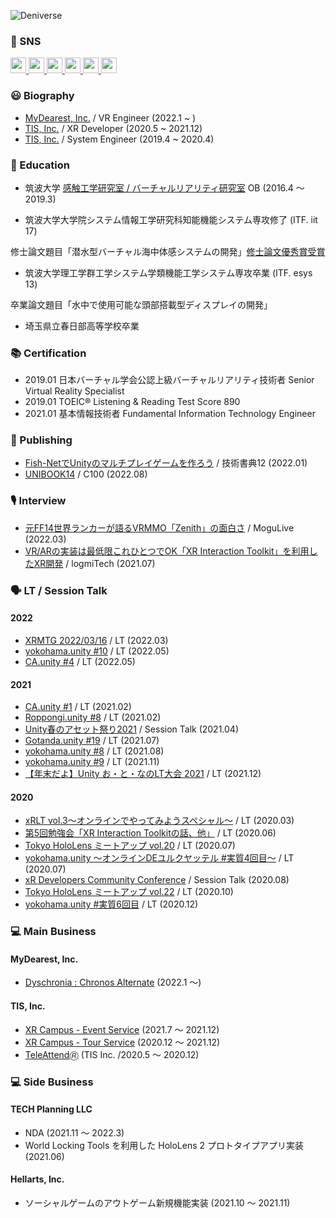 ![Deniverse](https://user-images.githubusercontent.com/42105015/167700102-bd4d109e-ccd4-40e6-b8cd-00e9df96ce2a.png)

### 💙 SNS

<a href="http://twitter.com/xrdnk">
  <img height="25" src="https://img.shields.io/badge/Twitter--1DA1F2.svg?logo=twitter&style=for-the-badge&url=https%3A%2F%2Ftwitter.com%2Fxrdnk" />
</a>
<a href="https://xrdnk.hateblo.jp/">
  <img height="25" src="https://img.shields.io/badge/HatenaBlog--00A4DE.svg?logo=hatenabookmark&style=for-the-badge&url=https%3A%2F%2Fxrdnk.hateblo.jp%2F" />
</a>
<a href="https://learning.unity3d.jp/speaker/denik-hatsushika/">
  <img height="25" src="https://img.shields.io/badge/-Unity%20Learning%20Materials-000000.svg?logo=unity&style=for-the-badge&url=https%3A%2F%2Flearning.unity3d.jp%3Fspeaker%3Fdenik-hatsushika%3F">
</a>
<a href="https://qiita.com/xrdnk">
  <img height="25" src="https://img.shields.io/badge/Qiita--55C500.svg?logo=qiita&style=for-the-badge">
</a>
<a href="https://speakerdeck.com/xrdnk">
  <img height="25" src="https://img.shields.io/badge/-Speakerdeck-339966.svg?logo=speakerdeck&style=for-the-badge">
</a>
<a href="https://deniverse.booth.pm/">
  <img height="25" src="https://img.shields.io/badge/-BOOTH-FC4D50.svg?logo=BOOTH&style=popout-square">
</a>

### 😃 Biography

* [MyDearest, Inc.](https://mydearestvr.com/) / VR Engineer (2022.1 ~ )
* [TIS, Inc.](https://www.tis.co.jp/) / XR Developer (2020.5 ~ 2021.12)
* [TIS, Inc.](https://www.tis.co.jp/) / System Engineer (2019.4 ~ 2020.4)

### 🏫 Education

* 筑波大学 [感触工学研究室 / バーチャルリアリティ研究室](https://sites.google.com/site/yhashimotolab/home) OB (2016.4 ～ 2019.3)

* 筑波大学大学院システム情報工学研究科知能機能システム専攻修了 (ITF. iit 17)

修士論文題目「潜水型バーチャル海中体感システムの開発」[修士論文優秀賞受賞](http://www.iit.tsukuba.ac.jp/archives/awards/iitawards/7939.html)

* 筑波大学理工学群工学システム学類機能工学システム専攻卒業 (ITF. esys 13)

卒業論文題目「水中で使用可能な頭部搭載型ディスプレイの開発」

* 埼玉県立春日部高等学校卒業

### 📚 Certification

* 2019.01 日本バーチャル学会公認上級バーチャルリアリティ技術者 Senior Virtual Reality Specialist
* 2019.01 TOEIC® Listening & Reading Test Score 890
* 2021.01 基本情報技術者 Fundamental Information Technology Engineer

### 📖 Publishing

* [Fish-NetでUnityのマルチプレイゲームを作ろう](https://techbookfest.org/product/5978890134618112?productVariantID=4758962924683264) / 技術書典12 (2022.01)
* [UNIBOOK14](http://www.unity-bu.com/2022/08/unibook14-c100.html) / C100 (2022.08)

### 🎙️ Interview

* [元FF14世界ランカーが語るVRMMO「Zenith」の面白さ](https://www.moguravr.com/zenith-the-last-city-5/) / MoguLive (2022.03)
* [VR/ARの実装は最低限これひとつでOK「XR Interaction Toolkit」を利用したXR開発](https://logmi.jp/tech/articles/324544) / logmiTech (2021.07)

### 🗣️ LT / Session Talk

#### 2022

* [XRMTG 2022/03/16](https://osaka-driven-dev-br-tokyo.connpass.com/event/241110/) / LT (2022.03) 
* [yokohama.unity #10](https://meetup.unity3d.jp/jp/events/1352) / LT (2022.05)
* [CA.unity #4](https://meetup.unity3d.jp/jp/events/1348) / LT (2022.05)

#### 2021

* [CA.unity #1](https://meetup.unity3d.jp/jp/events/1271) / LT (2021.02)
* [Roppongi.unity #8](https://roppongiunity.connpass.com/event/171512/) / LT (2021.02)
* [Unity春のアセット祭り2021](https://meetup.unity3d.jp/jp/events/1295) / Session Talk (2021.04)
* [Gotanda.unity #19](https://meetup.unity3d.jp/jp/events/1315) / LT (2021.07)
* [yokohama.unity #8](https://meetup.unity3d.jp/jp/events/1323) / LT (2021.08)
* [yokohama.unity #9](https://meetup.unity3d.jp/jp/events/1330) / LT (2021.11)
* [【年末だよ】Unity お・と・なのLT大会 2021](https://meetup.unity3d.jp/jp/events/1337) / LT (2021.12)
  
#### 2020

* [xRLT vol.3～オンラインでやってみようスペシャル～](https://hololens.connpass.com/event/164989/) / LT (2020.03)
* [第5回勉強会「XR Interaction Toolkitの話、他」](https://chiikiokoshi-vr.connpass.com/event/175620) / LT (2020.06)
* [Tokyo HoloLens ミートアップ vol.20](https://hololens.connpass.com/event/180507) / LT (2020.07)
* [yokohama.unity ～オンラインDEユルクヤッテル #実質4回目～](https://meetup.unity3d.jp/jp/events/1253) / LT (2020.07)
* [xR Developers Community Conference](https://vrtokyo.connpass.com/event/185043) / Session Talk (2020.08)
* [Tokyo HoloLens ミートアップ vol.22](https://hololens.connpass.com/event/191356/) / LT (2020.10)
* [yokohama.unity #実質6回目](https://meetup.unity3d.jp/jp/events/1267) / LT (2020.12)
  
### 💻 Main Business

#### MyDearest, Inc.

- [Dyschronia : Chronos Alternate](https://dyschroniaca.com/) (2022.1 ～)

#### TIS, Inc. 

- [XR Campus - Event Service](https://www.tis.jp/service_solution/xr_campus/event/) (2021.7 ～ 2021.12)
- [XR Campus - Tour Service](https://www.tis.jp/service_solution/xr_campus/tour/) (2020.12 ～ 2021.12)
- [TeleAttend🄬](https://www.tis.jp/service_solution/teleattend/) (TIS Inc. /2020.5 ～ 2020.12)
  
### 💻 Side Business

#### TECH Planning LLC 

- NDA (2021.11 ～ 2022.3)
- World Locking Tools を利用した HoloLens 2 プロトタイプアプリ実装 (2021.06)

#### Hellarts, Inc. 

- ソーシャルゲームのアウトゲーム新規機能実装 (2021.10 ～ 2021.11)
